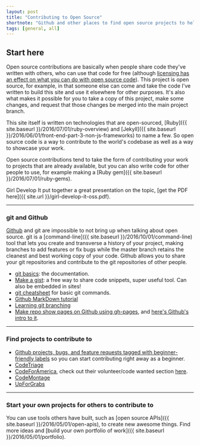 ```yaml
---
layout: post
title: "Contributing to Open Source"
shortnote: "Github and other places to find open source projects to help out on."
tags: [general, all]
---
```

## Start here
Open source contributions are basically when people share code they've written with others, who can use that code for free (although [licensing has an effect on what you can do with open source code](https://en.wikipedia.org/wiki/Comparison_of_free_and_open-source_software_licenses)). This project is open source, for example, in that someone else can come and take the code I've written to build this site and use it elsewhere for other purposes. It's also what makes it possible for you to take a copy of this project, make some changes, and request that those changes be merged into the main project branch.

This site itself is written on technologies that are open-sourced, [Ruby]({{ site.baseurl }}/2016/07/01/ruby-overview) and [Jekyll]({{ site.baseurl }}/2016/06/01/front-end-part-3-non-js-frameworks) to name a few. So open source code is a way to contribute to the world's codebase as well as a way to showcase your work.

Open source contributions tend to take the form of contributing your work to projects that are already available, but you can also write code for other people to use, for example making a [Ruby gem]({{ site.baseurl }}/2016/07/01/ruby-gems).

Girl Develop It put together a great presentation on the topic, [get the PDF here]({{ site.url }}/girl-develop-it-oss.pdf).

<hr>

### git and Github
[Github](http://github.com) and git are impossible to not bring up when talking about open source. git is a [command-line]({{ site.baseurl }}/2016/10/01/command-line) tool that lets you create and transverse a history of your project, making branches to add features or fix bugs while the master branch retains the cleanest and best working copy of your code. Github allows you to share your git repositories and contribute to the git repositories of other people.  

* [git basics](https://git-scm.com/doc): the documentation.
* [Make a gist](https://gist.github.com/): a free way to share code snippets, super useful tool. Can also be embedded in sites!
* [git cheatsheet](http://overapi.com/git) for basic git commands.
* [Github MarkDown tutorial](https://help.github.com/articles/basic-writing-and-formatting-syntax/)
* [Learning git branching](http://learngitbranching.js.org/)
* [Make repo show pages on Github using gh-pages](https://help.github.com/articles/creating-project-pages-manually/), and [here's Github's intro to it](https://pages.github.com/).

<hr>

### Find projects to contribute to
* [Github projects, bugs, and feature requests tagged with beginner-friendly labels](https://github.com/lucev/beginner-friendly) so you can start contributing right away as a beginner.
* [CodeTriage](http://www.codetriage.com/)
* [CodeForAmerica](https://www.codeforamerica.org/), check out their volunteer/code wanted section [here](https://www.codeforamerica.org/geeks/civicissues).
* [CodeMontage](https://www.codemontage.com/)
* [UpForGrabs](http://up-for-grabs.net/#/)

<hr>

### Start your own projects for others to contribute to
You can use tools others have built, such as [open source APIs]({{ site.baseurl }}/2016/05/01/open-apis), to create new awesome things. Find more ideas and [build your own portfolio of work]({{ site.baseurl }}/2016/05/01/portfolio).
